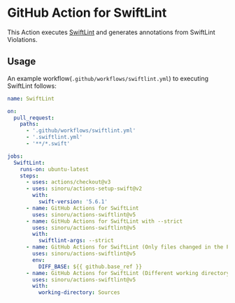 # GitHub Action for SwiftLint

This Action executes [SwiftLint](https://github.com/realm/SwiftLint) and generates annotations from SwiftLint Violations.

## Usage

An example workflow(`.github/workflows/swiftlint.yml`) to executing SwiftLint follows:

```yaml
name: SwiftLint

on:
  pull_request:
    paths:
      - '.github/workflows/swiftlint.yml'
      - '.swiftlint.yml'
      - '**/*.swift'

jobs:
  SwiftLint:
    runs-on: ubuntu-latest
    steps:
      - uses: actions/checkout@v3
      - uses: sinoru/actions-setup-swift@v2
        with:
          swift-version: '5.6.1'
      - name: GitHub Actions for SwiftLint
        uses: sinoru/actions-swiftlint@v5
      - name: GitHub Actions for SwiftLint with --strict
        uses: sinoru/actions-swiftlint@v5
        with:
          swiftlint-args: --strict
      - name: GitHub Actions for SwiftLint (Only files changed in the PR)
        uses: sinoru/actions-swiftlint@v5
        env:
          DIFF_BASE: ${{ github.base_ref }}
      - name: GitHub Actions for SwiftLint (Different working directory)
        uses: sinoru/actions-swiftlint@v5
        with:
          working-directory: Sources
```
